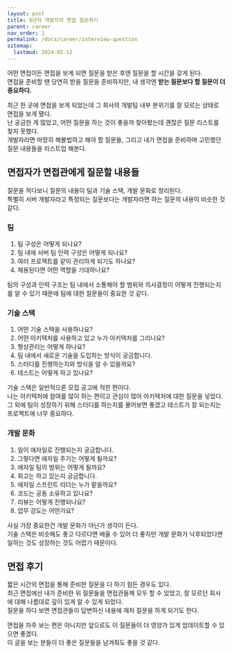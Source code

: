 ```yaml
---
layout: post
title: 8년차 개발자의 면접 질문하기
parent: career
nav_order: 1
permalink: /docs/career/interview-question
sitemap:
  lastmod: 2024-02-12
---
```


어떤 면접이든 면접을 보게 되면 질문을 받은 후엔 질문을 할 시간을 갖게 된다.  
면접을 준비할 땐 당연히 받을 질문을 준비하지만, 내 생각엔 **받는 질문보다 할 질문이 더 중요하다.**  

최근 한 곳에 면접을 보게 되었는데 그 회사의 개발팀 내부 분위기를 잘 모르는 상태로 면접을 보게 됐다.  
난 궁금한 게 많았고, 어떤 질문을 하는 것이 좋을까 찾아봤는데 괜찮은 질문 리스트를 찾지 못했다.  
개발자라면 마땅히 해볼법하고 해야 할 질문들, 그리고 내가 면접을 준비하며 고민했던 질문 내용들을 리스트업 해본다.

## 면접자가 면접관에게 질문할 내용들

질문을 적다보니 질문의 내용이 팀과 기술 스택, 개발 문화로 정리된다.  
특별히 서버 개발자라고 특정되는 질문보다는 개발자라면 하는 질문의 내용이 비슷한 것 같다.

### 팀

1. 팀 구성은 어떻게 되나요?
2. 팀 내에 서버 팀 인력 구성은 어떻게 되나요?
3. 여러 프로젝트를 같이 관리하게 되기도 하나요?
4. 채용된다면 어떤 역할을 기대하나요?

팀의 구성과 인력 구조는 팀 내에서 소통해야 할 범위와 의사결정이 어떻게 진행되는지를 알 수 있기 때문에 팀에 대한 질문들이 중요한 것 같다.  

### 기술 스택

1. 어떤 기술 스택을 사용하나요?
2. 어떤 아키텍처를 사용하고 있고 누가 아키텍처를 그리나요?
3. 형상관리는 어떻게 하나요?
4. 팀 내에서 새로운 기술을 도입하는 방식이 궁금합니다.
5. 스터디를 진행하는지와 방식을 알 수 있을까요?
6. 테스트는 어떻게 하고 있나요?

기술 스택은 일반적으론 모집 공고에 적힌 편이다.  
나는 아키텍처에 참여를 많이 하는 편이고 관심이 많아 아키텍처에 대한 질문을 넣었다.  
그 외에 팀이 성장하기 위해 스터디를 하는지를 물어보면 좋겠고 테스트가 잘 되는지는 프로젝트에 너무 중요하다.

### 개발 문화

1. 일이 애자일로 진행되는지 궁금합니다.
2. 그렇다면 애자일 주기는 어떻게 될까요?
3. 애자일 팀의 범위는 어떻게 될까요?
4. 회고는 하고 있는지 궁금합니다.
5. 애자일 스프린트 리더는 누가 맡을까요?
6. 코드는 공동 소유하고 있나요?
7. 리뷰는 어떻게 진행되나요?
8. 업무 강도는 어떤가요?

사실 가장 중요한건 개발 문화가 아닌가 생각이 든다.  
기술 스택은 비슷해도 좋고 다르다면 배울 수 있어 더 좋지만 개발 문화가 낙후되었다면 일하는 것도 성장하는 것도 어렵기 때문이다.  


## 면접 후기

짧은 시간의 면접을 통해 준비한 질문을 다 하기 힘든 경우도 있다.  
최근 면접에선 내가 준비한 위 질문들을 면접관들께 모두 할 수 있었고, 잘 모르던 회사에 대해 나름대로 깊이 있게 알 수 있게 되었다.  
질문을 하다 보면 면접관들이 답변하신 내용에 재차 질문을 하게 되기도 한다.  

면접을 자주 보는 편은 아니지만 앞으로도 이 질문들이 더 영양가 있게 업데이트할 수 있으면 좋겠다.  
이 글을 보는 분들이 더 좋은 질문들을 남겨줘도 좋을 것 같다.
